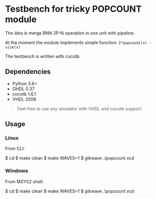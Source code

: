 # Testbench for tricky POPCOUNT module

The idea is merge BNN 2P-N operation in one unit with pipeline.

At the moment the module implements simple function: `2*popcount(x) - size(x)`

The testbench is written with cocotb.

## Dependencies

- Python 3.6+
- GHDL 0.37
- cocotb 1.6.1
- VHDL 2008

> Feel free to use any simulator with VHDL and cocotb support.

## Usage

### Linux

From CLI:

$ cd <this folder>
$ make clean
$ make WAVES=1
$ gtkwave ./popcount.vcd

### Windows

From MSYS2 shell:

$ cd <this folder>
$ make clean
$ make WAVES=1
$ gtkwave .\popcount.vcd